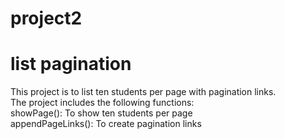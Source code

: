 # project2
 <h1>list pagination</h1>

<p>This project is to list ten students per page with pagination links.<br>
The project includes the following functions:<br>
showPage(): To show ten students per page <br>
appendPageLinks(): To create pagination links <br> </p>

